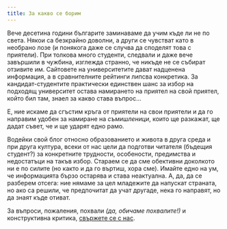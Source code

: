 ```yaml
---
title: За какво се борим
---
```


Вече десетина години българите заминаваме да учим къде ли не по света. Някои са безкрайно доволни, а други се чувстват като в необрано лозе (и понякога даже се случва да споделят това с приятели). При толкова много студенти, следвали и даже вече завършили в чужбина, изглежда странно, че никъде не се събират отзивите им. Сайтовете на университетите дават надценена информация, а в сравнителните рейтинги липсва конкретика. За кандидат-студентите практически единствен шанс за избор на подходящ университет остава намирането на приятел на свой приятел, който бил там, знаел за какво става въпрос... 

Е, ние искаме да сгъстим кръга от приятели на свои приятели и да го направим удобен за намиране на *съмишленици*, които ще разкажат, ще дадат съвет, че и ще ударят едно рамо.

Водейки свой блог относно образованието и живота в друга среда и при друга култура, всеки от нас цели да подготви читателя (бъдещия студент?) за конкретните трудности, особености, предимства и недостатъци на такъв избор. Стараем се да сме обективни доколкото ни е по силите (но както и да го въртиш, хора сме). Имайте едно на ум, че информацията бързо остарява и става неактуална. А, да, да се разберем отсега: ние нямаме за цел младежите да напускат страната, но ако са решили, че предпочитат да учат другаде, нека го направят, но да знаят къде отиват.

За въпроси, пожаления, похвали *(да, обичаме похвалите!)* и конструктивна критика, [свържете се с нас](/contacts/).
